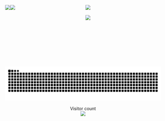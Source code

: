 <!-- @format -->

<!-- my stats -->
<p>
  <a href="#">
    <img height=200 align="left" src="https://my-stats-43gk.vercel.app/api?username=jakefrommars64&show_icons=true&theme=cobalt&show=discussions_answered&include_all_commits=true" />
  </a>
  <a href="#">
    <img height=200 align="left" src="https://my-stats-43gk.vercel.app/api/top-langs/?username=jakefrommars64&langs_count=8&layout=donut&theme=cobalt&size_weight=0.5&count_weight=0.5" />
  </a>
</p>
<!-- top langs -->
<p>
  
</p>
<!-- streak stats -->
<p align="center">
  <img height=202 src="https://github-readme-streak-stats-git-main-davids-projects-ad77adcc.vercel.app/?user=blocage&theme=cobalt"/>
</p>
<!-- trophies -->
<p align="center">
  <img height=97 src="https://github-profile-trophy.vercel.app/?username=jakefrommars64&theme=cobalt&no-frame=true&title=Stars,Followers,Commits&column=-1"/>
</p>
<!-- snake -->
<a href=#><img src="github-user-contribution.svg"></a>

<!-- visitor count -->
<p align="center">
  Visitor count<br>
  <img src="https://profile-counter.glitch.me/_jakefrommars64/count.svg" />
</p>

<!-- `github-user-contribution.svg` generated courtesy of [snk](https://platane.me/snk/) -->
